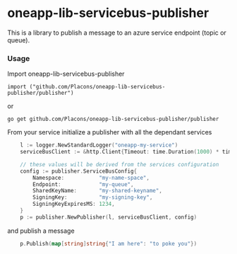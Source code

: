 # oneapp-lib-servicebus-publisher

This is a library to publish a message to an azure service endpoint (topic or queue).

### Usage

Import oneapp-lib-servicebus-publisher

```import ("github.com/Placons/oneapp-lib-servicebus-publisher/publisher")```

or

```go get github.com/Placons/oneapp-lib-servicebus-publisher/publisher```

From your service initialize a publisher with all the dependant services

```go
	l := logger.NewStandardLogger("oneapp-my-service")
	serviceBusClient := &http.Client{Timeout: time.Duration(1000) * time.Millisecond}

	// these values will be derived from the services configuration
	config := publisher.ServiceBusConfig{
		Namespace:           "my-name-space",
		Endpoint:            "my-queue",
		SharedKeyName:       "my-shared-keyname",
		SigningKey:          "my-signing-key",
		SigningKeyExpiresMS: 1234,
	}
	p := publisher.NewPublisher(l, serviceBusClient, config)
```

 and publish a message

```go
	p.Publish(map[string]string{"I am here": "to poke you"})
```
